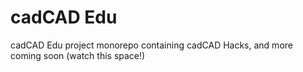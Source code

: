 # cadCAD Edu
cadCAD Edu project monorepo containing cadCAD Hacks, and more coming soon (watch this space!)
